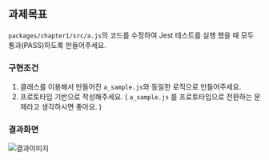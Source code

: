 ## 과제목표

`packages/chapter1/src/a.js`의 코드를 수정하여 Jest 테스트를 실행 했을 때 모두 통과(PASS)하도록 만들어주세요.

### 구현조건

1. 클래스를 이용해서 만들어진 `a_sample.js`와 동일한 로직으로 만들어주세요.
2. 프로토타입 기반으로 작성해주세요.
   ( `a_sample.js` 를 프로토타입으로 전환하는 문제라고 생각하시면 좋아요. )

### 결과화면

![결과이미지](https://github.com/ChyunKim/hanghae-plus-front1/assets/53160685/704b02a6-be0c-4ecd-b62b-990394d98100)
